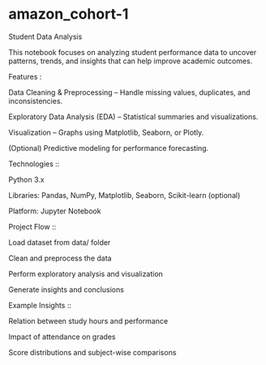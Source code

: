 # amazon_cohort-1
Student Data Analysis

This notebook focuses on analyzing student performance data to uncover patterns, trends, and insights that can help improve academic outcomes.






Features :

Data Cleaning & Preprocessing – Handle missing values, duplicates, and inconsistencies.

Exploratory Data Analysis (EDA) – Statistical summaries and visualizations.

Visualization – Graphs using Matplotlib, Seaborn, or Plotly.

(Optional) Predictive modeling for performance forecasting.





Technologies ::

Python 3.x

Libraries: Pandas, NumPy, Matplotlib, Seaborn, Scikit-learn (optional)

Platform: Jupyter Notebook






Project Flow ::

Load dataset from data/ folder

Clean and preprocess the data

Perform exploratory analysis and visualization

Generate insights and conclusions






Example Insights ::

Relation between study hours and performance

Impact of attendance on grades

Score distributions and subject-wise comparisons

